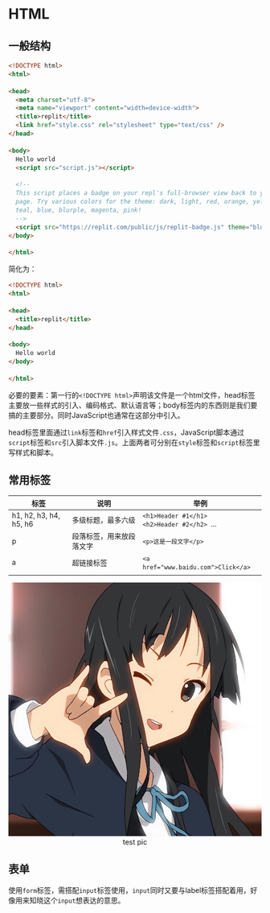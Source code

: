 # HTML

## 一般结构

```html
<!DOCTYPE html>
<html>

<head>
  <meta charset="utf-8">
  <meta name="viewport" content="width=device-width">
  <title>replit</title>
  <link href="style.css" rel="stylesheet" type="text/css" />
</head>

<body>
  Hello world
  <script src="script.js"></script>

  <!--
  This script places a badge on your repl's full-browser view back to your repl's cover
  page. Try various colors for the theme: dark, light, red, orange, yellow, lime, green,
  teal, blue, blurple, magenta, pink!
  -->
  <script src="https://replit.com/public/js/replit-badge.js" theme="blue" defer></script>
</body>

</html>
```

简化为：

```html
<!DOCTYPE html>
<html>

<head>
  <title>replit</title>
</head>

<body>
  Hello world
</body>

</html>
```

必要的要素：第一行的`<!DOCTYPE html>`声明该文件是一个html文件，head标签主要放一些样式的引入、编码格式、默认语言等；body标签内的东西则是我们要搞的主要部分。同时JavaScript也通常在这部分中引入。

head标签里面通过`link`标签和`href`引入样式文件`.css`，JavaScript脚本通过`script`标签和`src`引入脚本文件`.js`。上面两者可分别在`style`标签和`script`标签里写样式和脚本。



## 常用标签

| 标签                   | 说明                     | 举例                                              |
| ---------------------- | ------------------------ | ------------------------------------------------- |
| h1, h2, h3, h4, h5, h6 | 多级标题，最多六级       | `<h1>Header #1</h1> `<br>`<h2>Header #2</h2> `... |
| p                      | 段落标签，用来放段落文字 | `<p>这是一段文字</p>`                             |
| a                      | 超链接标签               | `<a href="www.baidu.com">Click</a>`               |
|                        |                          |                                                   |

<!-- 插入图片 -->

<div align=center>
<img width="550" src="../img/html/1.1.jpg"/>
</div>
<div align=center>test pic</div>



## 表单

使用`form`标签，需搭配`input`标签使用，`input`同时又要与label标签搭配着用，好像用来知晓这个`input`想表达的意思。









